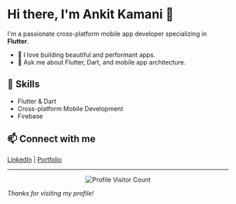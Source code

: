# Hi there, I'm Ankit Kamani 👋

I'm a passionate cross-platform mobile app developer specializing in **Flutter**.

- 🚀 I love building beautiful and performant apps.
- 💬 Ask me about Flutter, Dart, and mobile app architecture.

## 🚀 Skills
- Flutter & Dart
- Cross-platform Mobile Development
- Firebase

## 📫 Connect with me
[LinkedIn](https://linkedin.com/in/ankitkamani) | [Portfolio](https://ankitkamani.adpatel.online)

---

<p align="center">
  <img src="https://profile-counter.glitch.me/ankitkamani/count.svg" alt="Profile Visitor Count" />
</p>

*Thanks for visiting my profile!*
````

